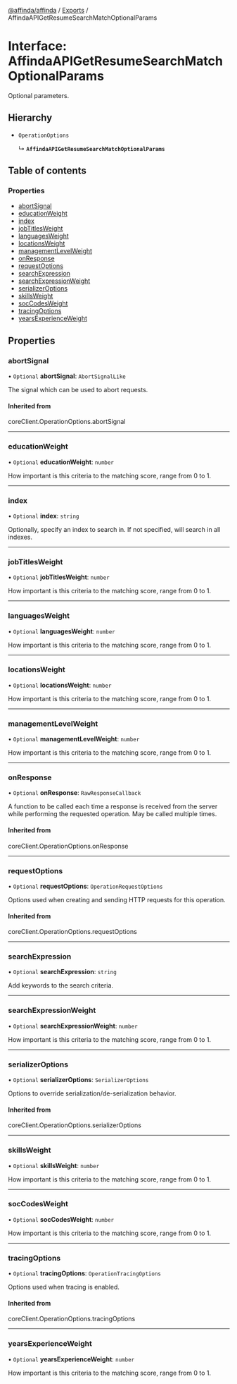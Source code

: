 [@affinda/affinda](../README.md) / [Exports](../modules.md) / AffindaAPIGetResumeSearchMatchOptionalParams

# Interface: AffindaAPIGetResumeSearchMatchOptionalParams

Optional parameters.

## Hierarchy

- `OperationOptions`

  ↳ **`AffindaAPIGetResumeSearchMatchOptionalParams`**

## Table of contents

### Properties

- [abortSignal](AffindaAPIGetResumeSearchMatchOptionalParams.md#abortsignal)
- [educationWeight](AffindaAPIGetResumeSearchMatchOptionalParams.md#educationweight)
- [index](AffindaAPIGetResumeSearchMatchOptionalParams.md#index)
- [jobTitlesWeight](AffindaAPIGetResumeSearchMatchOptionalParams.md#jobtitlesweight)
- [languagesWeight](AffindaAPIGetResumeSearchMatchOptionalParams.md#languagesweight)
- [locationsWeight](AffindaAPIGetResumeSearchMatchOptionalParams.md#locationsweight)
- [managementLevelWeight](AffindaAPIGetResumeSearchMatchOptionalParams.md#managementlevelweight)
- [onResponse](AffindaAPIGetResumeSearchMatchOptionalParams.md#onresponse)
- [requestOptions](AffindaAPIGetResumeSearchMatchOptionalParams.md#requestoptions)
- [searchExpression](AffindaAPIGetResumeSearchMatchOptionalParams.md#searchexpression)
- [searchExpressionWeight](AffindaAPIGetResumeSearchMatchOptionalParams.md#searchexpressionweight)
- [serializerOptions](AffindaAPIGetResumeSearchMatchOptionalParams.md#serializeroptions)
- [skillsWeight](AffindaAPIGetResumeSearchMatchOptionalParams.md#skillsweight)
- [socCodesWeight](AffindaAPIGetResumeSearchMatchOptionalParams.md#soccodesweight)
- [tracingOptions](AffindaAPIGetResumeSearchMatchOptionalParams.md#tracingoptions)
- [yearsExperienceWeight](AffindaAPIGetResumeSearchMatchOptionalParams.md#yearsexperienceweight)

## Properties

### abortSignal

• `Optional` **abortSignal**: `AbortSignalLike`

The signal which can be used to abort requests.

#### Inherited from

coreClient.OperationOptions.abortSignal

___

### educationWeight

• `Optional` **educationWeight**: `number`

How important is this criteria to the matching score, range from 0 to 1.

___

### index

• `Optional` **index**: `string`

Optionally, specify an index to search in. If not specified, will search in all indexes.

___

### jobTitlesWeight

• `Optional` **jobTitlesWeight**: `number`

How important is this criteria to the matching score, range from 0 to 1.

___

### languagesWeight

• `Optional` **languagesWeight**: `number`

How important is this criteria to the matching score, range from 0 to 1.

___

### locationsWeight

• `Optional` **locationsWeight**: `number`

How important is this criteria to the matching score, range from 0 to 1.

___

### managementLevelWeight

• `Optional` **managementLevelWeight**: `number`

How important is this criteria to the matching score, range from 0 to 1.

___

### onResponse

• `Optional` **onResponse**: `RawResponseCallback`

A function to be called each time a response is received from the server
while performing the requested operation.
May be called multiple times.

#### Inherited from

coreClient.OperationOptions.onResponse

___

### requestOptions

• `Optional` **requestOptions**: `OperationRequestOptions`

Options used when creating and sending HTTP requests for this operation.

#### Inherited from

coreClient.OperationOptions.requestOptions

___

### searchExpression

• `Optional` **searchExpression**: `string`

Add keywords to the search criteria.

___

### searchExpressionWeight

• `Optional` **searchExpressionWeight**: `number`

How important is this criteria to the matching score, range from 0 to 1.

___

### serializerOptions

• `Optional` **serializerOptions**: `SerializerOptions`

Options to override serialization/de-serialization behavior.

#### Inherited from

coreClient.OperationOptions.serializerOptions

___

### skillsWeight

• `Optional` **skillsWeight**: `number`

How important is this criteria to the matching score, range from 0 to 1.

___

### socCodesWeight

• `Optional` **socCodesWeight**: `number`

How important is this criteria to the matching score, range from 0 to 1.

___

### tracingOptions

• `Optional` **tracingOptions**: `OperationTracingOptions`

Options used when tracing is enabled.

#### Inherited from

coreClient.OperationOptions.tracingOptions

___

### yearsExperienceWeight

• `Optional` **yearsExperienceWeight**: `number`

How important is this criteria to the matching score, range from 0 to 1.
